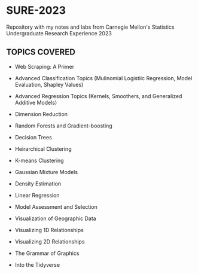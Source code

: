 # SURE-2023
Repository with my notes and labs from Carnegie Mellon's Statistics Undergraduate Research Experience 2023

## TOPICS COVERED

* Web Scraping: A Primer

* Advanced Classification Topics (Mulinomial Logistiic Regression, Model Evaluation, Shapley Values)

* Advanced Regression Topics (Kernels, Smoothers, and Generalized Additive Models)

* Dimension Reduction

* Random Forests and Gradient-boosting

* Decision Trees

* Heirarchical Clustering

* K-means Clustering

* Gaussian Mixture Models

* Density Estimation

* Linear Regression

* Model Assessment and Selection

* Visualization of Geographic Data

* Visualizing 1D Relationships

* Visualizing 2D Relationships

* The Grammar of Graphics

* Into the Tidyverse
